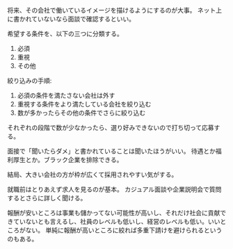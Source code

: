 将来、その会社で働いているイメージを描けるようにするのが大事。
ネット上に書かれていないなら面談で確認するといい。

希望する条件を、以下の三つに分類する。

1. 必須
2. 重視
3. その他

絞り込みの手順:

1. 必須の条件を満たさない会社は外す
2. 重視する条件をより満たしている会社を絞り込む
3. 数が多かったらその他の条件でさらに絞り込む

それぞれの段階で数が少なかったら、選り好みできないので打ち切って応募する。

面接で「聞いたらダメ」と書かれていることは聞いたほうがいい。
待遇とか福利厚生とか。ブラック企業を排除できる。

結局、大きい会社の方が枠が広くて採用されやすい気がする。

就職前はとりあえず求人を見るのが基本。
カジュアル面談や企業説明会で質問するとさらに詳しく聞ける。

報酬が安いところは事業も儲かってない可能性が高いし、それだけ社会に貢献できていないとも言えるし、社員のレベルも低いし、経営のレベルも低い。いいところがない。
単純に報酬が高いところに絞れば多重下請けを避けられるというのもある。

